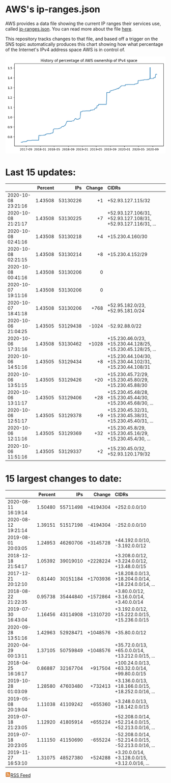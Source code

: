 # AWS's ip-ranges.json

AWS provides a data file showing the current IP ranges their
services use, called [ip-ranges.json](https://ip-ranges.amazonaws.com/ip-ranges.json).  You 
can read more about the file [here](https://docs.aws.amazon.com/general/latest/gr/aws-ip-ranges.html).

This repository tracks changes to that file, and based off a trigger on the SNS topic 
automatically produces this chart showing how what percentage of the Internet's IPv4 
address space AWS is in control of.

![History of AWS](history_count.png)

# Last 15 updates:

| | Percent | IPs | Change | CIDRs |
| :--- | ---: | ---: | ---: | :--- |
| 2020-10-08 23:21:16 | 1.43508 | 53130226 | +1 | +52.93.127.115/32 |
| 2020-10-08 21:21:17 | 1.43508 | 53130225 | +7 | +52.93.127.106/31, +52.93.127.108/31, +52.93.127.116/31, ... |
| 2020-10-08 02:41:16 | 1.43508 | 53130218 | +4 | +15.230.4.160/30 |
| 2020-10-08 02:21:15 | 1.43508 | 53130214 | +8 | +15.230.4.152/29 |
| 2020-10-08 00:41:16 | 1.43508 | 53130206 | 0 |  |
| 2020-10-07 19:11:16 | 1.43508 | 53130206 | 0 |  |
| 2020-10-07 18:41:18 | 1.43508 | 53130206 | +768 | +52.95.182.0/23, +52.95.181.0/24 |
| 2020-10-06 21:04:25 | 1.43505 | 53129438 | -1024 | -52.92.88.0/22 |
| 2020-10-06 17:31:16 | 1.43508 | 53130462 | +1028 | +15.230.46.0/23, +15.230.44.128/25, +15.230.45.128/25, ... |
| 2020-10-06 14:51:16 | 1.43505 | 53129434 | +8 | +15.230.44.104/30, +15.230.44.102/31, +15.230.44.108/31 |
| 2020-10-06 13:51:15 | 1.43505 | 53129426 | +20 | +15.230.45.72/29, +15.230.45.80/29, +15.230.45.88/30 |
| 2020-10-06 13:11:17 | 1.43505 | 53129406 | +28 | +15.230.45.48/28, +15.230.45.44/30, +15.230.45.68/30, ... |
| 2020-10-06 12:51:17 | 1.43505 | 53129378 | +9 | +15.230.45.32/31, +15.230.45.38/31, +15.230.45.40/31, ... |
| 2020-10-06 12:11:16 | 1.43505 | 53129369 | +32 | +15.230.45.8/29, +15.230.45.16/29, +15.230.45.4/30, ... |
| 2020-10-06 11:51:16 | 1.43505 | 53129337 | +2 | +15.230.45.0/32, +52.93.120.179/32 |


# 15 largest changes to date:

| | Percent | IPs | Change | CIDRs |
| :--- | ---: | ---: | ---: | :--- |
| 2020-08-11 16:19:14 | 1.50480 | 55711498 | +4194304 | +252.0.0.0/10 |
| 2020-08-12 19:21:14 | 1.39151 | 51517198 | -4194304 | -252.0.0.0/10 |
| 2019-08-01 20:03:05 | 1.24953 | 46260706 | +3145728 | +44.192.0.0/10, -3.192.0.0/12 |
| 2018-12-18 21:54:17 | 1.05392 | 39019010 | +2228224 | +3.208.0.0/12, +3.224.0.0/12, +13.48.0.0/15 |
| 2017-12-21 20:12:10 | 0.81440 | 30151184 | +1703936 | +18.208.0.0/13, +18.204.0.0/14, +18.224.0.0/14, ... |
| 2018-08-22 21:22:35 | 0.95738 | 35444840 | +1572864 | +3.80.0.0/12, +3.16.0.0/14, +3.40.0.0/14 |
| 2019-07-30 16:43:04 | 1.16456 | 43114908 | +1310720 | +3.192.0.0/12, +15.222.0.0/15, +15.236.0.0/15 |
| 2020-09-28 13:51:16 | 1.42963 | 52928471 | +1048576 | +35.80.0.0/12 |
| 2020-04-29 00:13:11 | 1.37105 | 50759849 | +1048576 | +35.72.0.0/13, +65.0.0.0/14, +13.212.0.0/15, ... |
| 2018-04-25 16:16:17 | 0.86887 | 32167704 | +917504 | +100.24.0.0/13, +63.32.0.0/14, +99.80.0.0/15 |
| 2019-10-28 01:03:09 | 1.28580 | 47603480 | +732413 | +3.136.0.0/13, +18.166.0.0/15, +18.252.0.0/16, ... |
| 2019-05-08 20:19:04 | 1.11038 | 41109242 | +655360 | +3.248.0.0/13, +18.142.0.0/15 |
| 2019-07-18 21:23:05 | 1.12920 | 41805914 | +655224 | +52.208.0.0/14, +52.214.0.0/15, +52.213.0.0/16, ... |
| 2019-07-18 20:23:05 | 1.11150 | 41150690 | -655224 | -52.208.0.0/14, -52.214.0.0/15, -52.213.0.0/16, ... |
| 2019-11-27 16:53:10 | 1.31075 | 48527380 | +524288 | +3.20.0.0/14, +3.128.0.0/15, +3.12.0.0/16, ... |


[![RSS Icon](rss-icon.png)RSS Feed](https://raw.githubusercontent.com/seligman/aws-ip-ranges/master/rss.xml)

